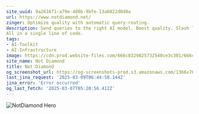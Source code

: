 ```yaml
---
site_uuid: 9a2616f1-a79e-480b-9bfe-13a6022d0d8a
url: https://www.notdiamond.net/
zinger: Optimize quality with automatic query-routing.
description: Send queries to the right AI model. Boost quality. Slash latency and costs.
All in a single line of code.
tags:
- AI-Toolkit
- AI-Infrastructure
image: https://cdn.prod.website-files.com/666c8329825732540ce3c301/666c8329825732540ce3c365_webclip.png
site_name: Not Diamond
title: Not Diamond
og_screenshot_url: https://og-screenshots-prod.s3.amazonaws.com/1366x768/80/false/5cebfb5962687c9da9e393580f9d4cad96647fa1ba2038f837ad51a64f78ed35.jpeg
last_jina_request: '2025-03-09T06:44:58.144Z'
jina_error: 'Error occurred'
og_last_fetch: '2025-03-07T05:20:56.412Z'
---
```


![NotDiamond Hero](https://i.imgur.com/8WPnmmG.png)
